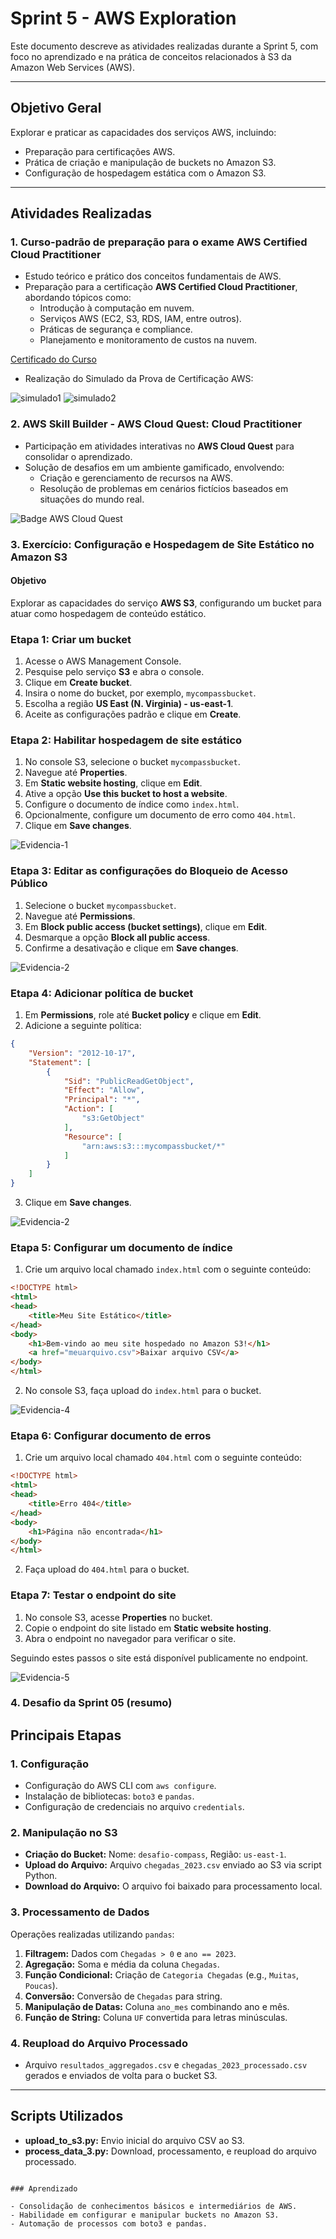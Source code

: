 # Sprint 5 - AWS Exploration

Este documento descreve as atividades realizadas durante a Sprint 5, com foco no aprendizado e na prática de conceitos relacionados à S3 da Amazon Web Services (AWS).

---

## Objetivo Geral
Explorar e praticar as capacidades dos serviços AWS, incluindo:
- Preparação para certificações AWS.
- Prática de criação e manipulação de buckets no Amazon S3.
- Configuração de hospedagem estática com o Amazon S3.

---

## Atividades Realizadas

### 1. **Curso-padrão de preparação para o exame AWS Certified Cloud Practitioner**

- Estudo teórico e prático dos conceitos fundamentais de AWS.
- Preparação para a certificação **AWS Certified Cloud Practitioner**, abordando tópicos como:
  - Introdução à computação em nuvem.
  - Serviços AWS (EC2, S3, RDS, IAM, entre outros).
  - Práticas de segurança e compliance.
  - Planejamento e monitoramento de custos na nuvem.

[Certificado do Curso](../Sprint%2005/Cerificados/18719_5_6620401_1734929093_AWS%20Skill%20Builder%20Course%20Completion%20Certificate.pdf)

- Realização do Simulado da Prova de Certificação AWS:

![simulado1](../Sprint%2005/Exercícios/Evidencia%20Exercicio%20SP5%20(1).png)
![simulado2](../Sprint%2005/Exercícios/Evidencia%20Exercicio%20SP5%20(2).png)

### 2. **AWS Skill Builder - AWS Cloud Quest: Cloud Practitioner**

- Participação em atividades interativas no **AWS Cloud Quest** para consolidar o aprendizado.
- Solução de desafios em um ambiente gamificado, envolvendo:
  - Criação e gerenciamento de recursos na AWS.
  - Resolução de problemas em cenários fictícios baseados em situações do mundo real.

![Badge AWS Cloud Quest](../Sprint%2005/Cerificados/Evidencia%20-%20Cloud%20Quest%20(2).png)

### 3. **Exercício: Configuração e Hospedagem de Site Estático no Amazon S3**

#### Objetivo
Explorar as capacidades do serviço **AWS S3**, configurando um bucket para atuar como hospedagem de conteúdo estático.

### Etapa 1: Criar um bucket

1. Acesse o AWS Management Console.
2. Pesquise pelo serviço **S3** e abra o console.
3. Clique em **Create bucket**.
4. Insira o nome do bucket, por exemplo, `mycompassbucket`.
5. Escolha a região **US East (N. Virginia) - us-east-1**.
6. Aceite as configurações padrão e clique em **Create**.

### Etapa 2: Habilitar hospedagem de site estático

1. No console S3, selecione o bucket `mycompassbucket`.
2. Navegue até **Properties**.
3. Em **Static website hosting**, clique em **Edit**.
4. Ative a opção **Use this bucket to host a website**.
5. Configure o documento de índice como `index.html`.
6. Opcionalmente, configure um documento de erro como `404.html`.
7. Clique em **Save changes**.

![Evidencia-1](../Sprint%2005/Exercícios/Evidencia%20Exercicio%20SP5%20(3).png)

### Etapa 3: Editar as configurações do Bloqueio de Acesso Público

1. Selecione o bucket `mycompassbucket`.
2. Navegue até **Permissions**.
3. Em **Block public access (bucket settings)**, clique em **Edit**.
4. Desmarque a opção **Block all public access**.
5. Confirme a desativação e clique em **Save changes**.

![Evidencia-2](../Sprint%2005/Exercícios/Evidencia%20Exercicio%20SP5%20(6).png)

### Etapa 4: Adicionar política de bucket

1. Em **Permissions**, role até **Bucket policy** e clique em **Edit**.
2. Adicione a seguinte política:

```json
{
    "Version": "2012-10-17",
    "Statement": [
        {
            "Sid": "PublicReadGetObject",
            "Effect": "Allow",
            "Principal": "*",
            "Action": [
                "s3:GetObject"
            ],
            "Resource": [
                "arn:aws:s3:::mycompassbucket/*"
            ]
        }
    ]
}
```

3. Clique em **Save changes**.

![Evidencia-2](../Sprint%2005/Exercícios/Evidencia%20Exercicio%20SP5%20(4).png)

### Etapa 5: Configurar um documento de índice

1. Crie um arquivo local chamado `index.html` com o seguinte conteúdo:

```html
<!DOCTYPE html>
<html>
<head>
    <title>Meu Site Estático</title>
</head>
<body>
    <h1>Bem-vindo ao meu site hospedado no Amazon S3!</h1>
    <a href="meuarquivo.csv">Baixar arquivo CSV</a>
</body>
</html>
```

2. No console S3, faça upload do `index.html` para o bucket.

![Evidencia-4](../Sprint%2005/Exercícios/Evidencia%20Exercicio%20SP5%20(5).png)

### Etapa 6: Configurar documento de erros

1. Crie um arquivo local chamado `404.html` com o seguinte conteúdo:

```html
<!DOCTYPE html>
<html>
<head>
    <title>Erro 404</title>
</head>
<body>
    <h1>Página não encontrada</h1>
</body>
</html>
```

2. Faça upload do `404.html` para o bucket.

### Etapa 7: Testar o endpoint do site

1. No console S3, acesse **Properties** no bucket.
2. Copie o endpoint do site listado em **Static website hosting**.
3. Abra o endpoint no navegador para verificar o site.

Seguindo estes passos o site está disponível publicamente no endpoint.

![Evidencia-5](../Sprint%2005/Exercícios/Evidencia%20Exercicio%20SP5%20(7).png)

### 4. **Desafio da Sprint 05 (resumo)**

## Principais Etapas

### **1. Configuração**
- Configuração do AWS CLI com `aws configure`.
- Instalação de bibliotecas: `boto3` e `pandas`.
- Configuração de credenciais no arquivo `credentials`.

### **2. Manipulação no S3**
- **Criação do Bucket:** Nome: `desafio-compass`, Região: `us-east-1`.
- **Upload do Arquivo:** Arquivo `chegadas_2023.csv` enviado ao S3 via script Python.
- **Download do Arquivo:** O arquivo foi baixado para processamento local.

### **3. Processamento de Dados**
Operações realizadas utilizando `pandas`:
1. **Filtragem:** Dados com `Chegadas > 0` e `ano == 2023`.
2. **Agregação:** Soma e média da coluna `Chegadas`.
3. **Função Condicional:** Criação de `Categoria Chegadas` (e.g., `Muitas`, `Poucas`).
4. **Conversão:** Conversão de `Chegadas` para string.
5. **Manipulação de Datas:** Coluna `ano_mes` combinando ano e mês.
6. **Função de String:** Coluna `UF` convertida para letras minúsculas.

### **4. Reupload do Arquivo Processado**
- Arquivo `resultados_aggregados.csv` e `chegadas_2023_processado.csv` gerados e enviados de volta para o bucket S3.

---

## Scripts Utilizados
- **upload_to_s3.py:** Envio inicial do arquivo CSV ao S3.
- **process_data_3.py:** Download, processamento, e reupload do arquivo processado.

```

### Aprendizado

- Consolidação de conhecimentos básicos e intermediários de AWS.
- Habilidade em configurar e manipular buckets no Amazon S3.
- Automação de processos com boto3 e pandas.